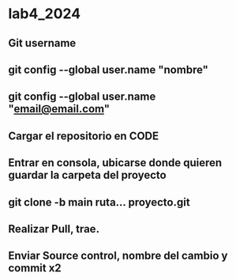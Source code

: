 # lab4_2024
## Git username

## git config --global user.name "nombre"

## git config --global user.name "email@email.com"

## Cargar el repositorio en CODE
## Entrar en consola, ubicarse donde quieren guardar la carpeta del proyecto

## git clone -b main ruta... proyecto.git

## Realizar Pull, trae. 

## Enviar Source control, nombre del cambio y commit x2